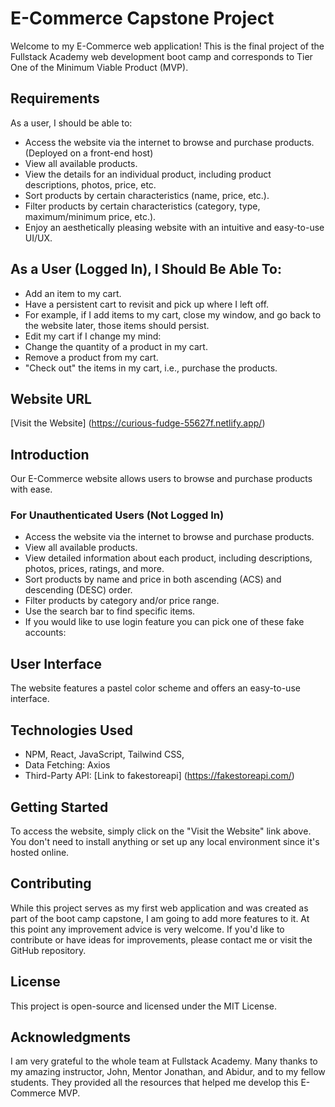 # E-Commerce Capstone Project

Welcome to my E-Commerce web application! This is the final project of the Fullstack Academy web development boot camp and corresponds to Tier One of the Minimum Viable Product (MVP).

## Requirements

As a user, I should be able to:

- Access the website via the internet to browse and purchase products. (Deployed on a front-end host)
- View all available products.
- View the details for an individual product, including product descriptions, photos, price, etc.
- Sort products by certain characteristics (name, price, etc.).
- Filter products by certain characteristics (category, type, maximum/minimum price, etc.).
- Enjoy an aesthetically pleasing website with an intuitive and easy-to-use UI/UX.

## As a User (Logged In), I Should Be Able To:

- Add an item to my cart.
- Have a persistent cart to revisit and pick up where I left off.
- For example, if I add items to my cart, close my window, and go back to the website later, those items should persist.
- Edit my cart if I change my mind:
- Change the quantity of a product in my cart.
- Remove a product from my cart.
- "Check out" the items in my cart, i.e., purchase the products.

## Website URL

[Visit the Website] (https://curious-fudge-55627f.netlify.app/)

## Introduction

Our E-Commerce website allows users to browse and purchase products with ease.

### For Unauthenticated Users (Not Logged In)

- Access the website via the internet to browse and purchase products.
- View all available products.
- View detailed information about each product, including descriptions, photos, prices, ratings, and more.
- Sort products by name and price in both ascending (ACS) and descending (DESC) order.
- Filter products by category and/or price range.
- Use the search bar to find specific items.
- If you would like to use login feature you can pick one of these fake accounts: 

## User Interface 

The website features a pastel color scheme and offers an easy-to-use interface.

## Technologies Used

- NPM, React, JavaScript, Tailwind CSS, 
- Data Fetching: Axios
- Third-Party API: [Link to fakestoreapi] (https://fakestoreapi.com/)

## Getting Started

To access the website, simply click on the "Visit the Website" link above. You don't need to install anything or set up any local environment since it's hosted online.

## Contributing

While this project serves as my first web application and was created as part of the boot camp capstone, I am going to add more features to it.  At this point any improvement advice is very welcome. If you'd like to contribute or have ideas for improvements, please contact me or visit the GitHub repository.

## License

This project is open-source and licensed under the MIT License.

## Acknowledgments

I am very grateful to the whole team at Fullstack Academy. Many thanks to my amazing instructor, John, Mentor Jonathan, and Abidur, and to my fellow students. They provided all the resources that helped me develop this E-Commerce MVP.

